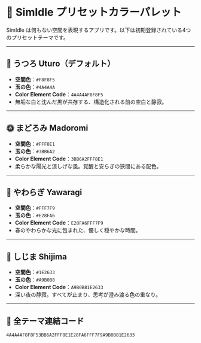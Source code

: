 # 🎨 SimIdle プリセットカラーパレット

SimIdle は何もない空間を表現するアプリです。以下は初期登録されている4つのプリセットテーマです。

---

## 🫧 うつろ Uturo（デフォルト）

* **空間色**：`#F8F8F5`
* **玉の色**：`#4A4A4A`
* **Color Element Code**：`4A4A4AF8F8F5`
* 無垢な白と沈んだ黒が共存する、構造化される前の空白と静寂。

---

## 🌞 まどろみ Madoromi

* **空間色**：`#FFF8E1`
* **玉の色**：`#3BB6A2`
* **Color Element Code**：`3BB6A2FFF8E1`
* 柔らかな陽光と涼しげな風。覚醒と安らぎの狭間にある配色。

---

## 🌸 やわらぎ Yawaragi

* **空間色**：`#FFF7F9`
* **玉の色**：`#E28FA6`
* **Color Element Code**：`E28FA6FFF7F9`
* 春のやわらかな光に包まれた、優しく穏やかな時間。

---

## 🌌 しじま Shijima

* **空間色**：`#1E2633`
* **玉の色**：`#A9B0B8`
* **Color Element Code**：`A9B0B81E2633`
* 深い夜の静寂。すべてが止まり、思考が澄み渡る色の重なり。

---

## 🧬 全テーマ連結コード

```
4A4A4AF8F8F53BB6A2FFF8E1E28FA6FFF7F9A9B0B81E2633
```
